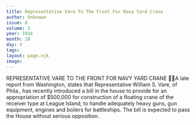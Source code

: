 ```yaml
---
title: Representative Vare To The Front For Navy Yard Crane
author: Unknown
issue: 8
volume: 3
year: 1916
month: 10
day: V
tags:
layout: page.njk
image:
---
```

REPRESENTATIVE VARE TO THE FRONT FOR NAVY YARD CRANE A late report from Washington, states that Representative William S. Vare, of Phila., has recently introduced a bill in the house to provide for an appropriation of $500,000 for construction of a floating crane of the receiver type at League Island, to handle adequately heavy guns, gun equipment, engines and boilers for battleships. The bill is expected to pass the House without serious opposition.
